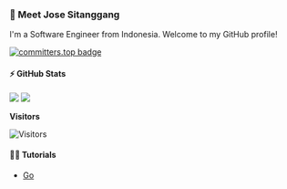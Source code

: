 ### 👋 Meet Jose Sitanggang

I'm a Software Engineer from Indonesia. Welcome to my GitHub profile! 

[![committers.top badge](https://user-badge.committers.top/indonesia_private/josestg.svg)](https://user-badge.committers.top/indonesia_private/josestg)

#### ⚡ GitHub Stats

<img src="https://github-readme-stats.vercel.app/api?username=josestg&show_icons=true&count_private=true&theme=github_dark" />
<img src="https://github-readme-stats.vercel.app/api/top-langs/?username=josestg&layout=compact&count_private=true&theme=github_dark&hide=html,css,scss,mdx,shell,makefile,dockerfile,cmake&langs_count=16" />

<br>

**Visitors** 


<img  src="https://profile-counter.glitch.me/josestg/count.svg"  alt="Visitors" />

#### 👨‍💻 Tutorials

- [Go](https://github.com/josestg?tab=repositories&q=yt-go&language=go)
